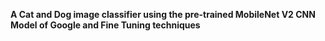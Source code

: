 **A Cat and Dog image classifier using the pre-trained MobileNet V2 CNN Model of Google and Fine Tuning techniques**
